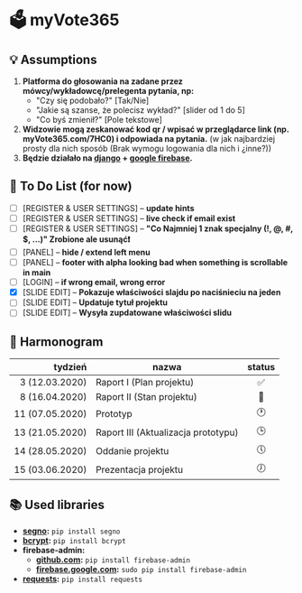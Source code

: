 # 🗳 myVote365

## 💡 Assumptions

1. **Platforma do głosowania na zadane przez mówcy/wykładowcę/prelegenta pytania, np:**
   - "Czy się podobało?" [Tak/Nie]
   - "Jakie są szanse, że polecisz wykład?" [slider od 1 do 5]
   - "Co byś zmienił?" [Pole tekstowe]
2. **Widzowie mogą zeskanować kod qr / wpisać w przeglądarce link (np. myVote365.com/7HC0) i odpowiada na pytania.** (w jak najbardziej prosty dla nich sposób (Brak wymogu logowania dla nich i ¿inne?))
3. **Będzie działało na [django](https://www.djangoproject.com/) + [google firebase](https://firebase.google.com/).**

## 📝 To Do List (for now)

- [ ] [REGISTER & USER SETTINGS] – **update hints**
- [ ] [REGISTER & USER SETTINGS] – **live check if email exist**
- [ ] [REGISTER & USER SETTINGS] – **"Co Najmniej 1 znak specjalny (!, @, #, $, …)" Zrobione ale usunąć❗️**
- [ ] [PANEL] – **hide / extend left menu**
- [ ] [PANEL] – **footer with alpha looking bad when something is scrollable in main**
- [ ] [LOGIN] – **if wrong email, wrong error**
- [x] [SLIDE EDIT] – **Pokazuje właściwości slajdu po naciśnieciu na jeden**
- [ ] [SLIDE EDIT] – **Updatuje tytuł projektu**
- [ ] [SLIDE EDIT] – **Wysyła zupdatowane właściwości slidu**

## 📆 Harmonogram

| tydzień         | nazwa                               | status |
| --------------: | ----------------------------------- | :----: |
| 3 (12.03.2020)  | Raport I (Plan projektu)            | ✅     |
| 8 (16.04.2020)  | Raport II (Stan projektu)           | 📝     |
| 11 (07.05.2020) | Prototyp                            | 🕐     |
| 13 (21.05.2020) | Raport III (Aktualizacja prototypu) | 🕒     |
| 14 (28.05.2020) | Oddanie projektu                    | 🕔     |
| 15 (03.06.2020) | Prezentacja projektu                | 🕖     |

## 📚 Used libraries

- **[segno](https://pypi.org/project/segno/):** `pip install segno`
- **[bcrypt](https://pypi.org/project/bcrypt/):** `pip install bcrypt`
- **firebase-admin:**
  - **[github.com](https://github.com/firebase/firebase-admin-python):** `pip install firebase-admin`
  - **[firebase.google.com](https://firebase.google.com/docs/admin/setup/):** `sudo pip install firebase-admin`
- **[requests](https://pypi.org/project/bcrypt/):** `pip install requests`
